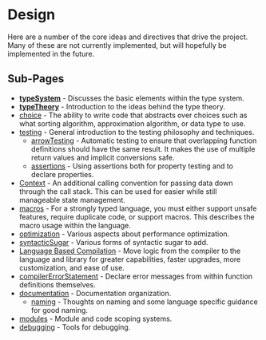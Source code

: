 # Design

Here are a number of the core ideas and directives that drive the project. Many of these are not currently implemented, but will hopefully be implemented in the future.

## Sub-Pages

- **[typeSystem](typeSystem.md)** - Discusses the basic elements within the type system.
- **[typeTheory](typeTheory.md)** - Introduction to the ideas behind the type theory.
- [choice](choice.md) - The ability to write code that abstracts over choices such as what sorting algorithm, approximation algorithm, or data type to use.
- [testing](testing.md) - General introduction to the testing philosophy and techniques.
    - [arrowTesting](arrowTesting.md) - Automatic testing to ensure that overlapping function definitions should have the same result. It makes the use of multiple return values and implicit conversions safe.
    - [assertions](assertions.md) - Using assertions both for property testing and to declare properties.
- [Context](context.md) - An additional calling convention for passing data down through the call stack. This can be used for easier while still manageable state management.
- [macros](macros.md) - For a strongly typed language, you must either support unsafe features, require duplicate code, or support macros. This describes the macro usage within the language.
- [optimization](optimization.md) - Various aspects about performance optimization.
- [syntacticSugar](syntacticSugar.md) - Various forms of syntactic sugar to add.
- [Language Based Compilation](languageCompilation.md) - Move logic from the compiler to the language and library for greater capabilities, faster upgrades, more customization, and ease of use.
- [compilerErrorStatement](compilerErrorStatement.md) - Declare error messages from within function definitions themselves.
- [documentation](documentation.md) - Documentation organization.
    - [naming](naming.md) - Thoughts on naming and some language specific guidance for good naming.
- [modules](modules.md) - Module and code scoping systems.
- [debugging](debugging.md) - Tools for debugging.
